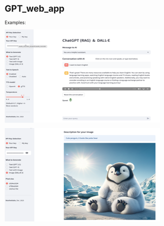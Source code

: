 # GPT_web_app

Examples:


<img
  src="1.png"
  width="500"
  height="300"
/>

<img
  src="2.png"
  width="500"
  height="300"
/>
